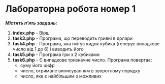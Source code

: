 # Лабораторна робота номер 1
***Мiстить п'ять завдань:***
1. **index.php** - Вірш
2. **task3.php** - Програма, що переводить гривні в долари
3. **task4.php** - Програма, яка імітує кидок кубика (генерує випадкове число від 1 до 6) і виводить його
4. **task5.php** - Програма гри з 2 кубиками
5. **task6.php** - Є випадкове тризначне число. Програма повертає:
   - суму його цифр
   - число, отримане виписуванням в зворотному порядку
   - число, яке є найбільшим з можливих
